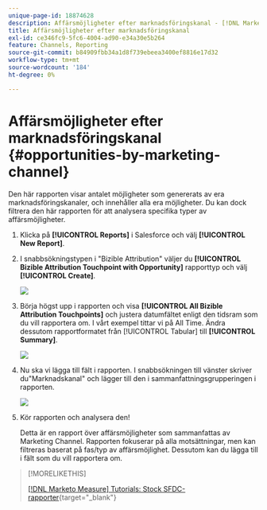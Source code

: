 ```yaml
---
unique-page-id: 18874628
description: Affärsmöjligheter efter marknadsföringskanal - [!DNL Marketo Measure]
title: Affärsmöjligheter efter marknadsföringskanal
exl-id: ce346fc9-5fc6-4004-ad90-e34a30e5b264
feature: Channels, Reporting
source-git-commit: b84909fbb34a1d8f739ebeea3400ef8816e17d32
workflow-type: tm+mt
source-wordcount: '184'
ht-degree: 0%

---
```


# Affärsmöjligheter efter marknadsföringskanal {#opportunities-by-marketing-channel}

Den här rapporten visar antalet möjligheter som genererats av era marknadsföringskanaler, och innehåller alla era möjligheter. Du kan dock filtrera den här rapporten för att analysera specifika typer av affärsmöjligheter.

1. Klicka på **[!UICONTROL Reports]** i Salesforce och välj **[!UICONTROL New Report]**.

1. I snabbsökningstypen i &quot;Bizible Attribution&quot; väljer du **[!UICONTROL Bizible Attribution Touchpoint with Opportunity]** rapporttyp och välj **[!UICONTROL Create]**.

   ![](assets/1-2.jpg)

1. Börja högst upp i rapporten och visa **[!UICONTROL All Bizible Attribution Touchpoints]** och justera datumfältet enligt den tidsram som du vill rapportera om. I vårt exempel tittar vi på All Time. Ändra dessutom rapportformatet från [!UICONTROL Tabular] till **[!UICONTROL Summary]**.

   ![](assets/2-2.jpg)

1. Nu ska vi lägga till fält i rapporten. I snabbsökningen till vänster skriver du&quot;Marknadskanal&quot; och lägger till den i sammanfattningsgrupperingen i rapporten.

   ![](assets/3-2.jpg)

1. Kör rapporten och analysera den!

   Detta är en rapport över affärsmöjligheter som sammanfattas av Marketing Channel. Rapporten fokuserar på alla motsättningar, men kan filtreras baserat på fas/typ av affärsmöjlighet. Dessutom kan du lägga till i fält som du vill rapportera om.

>[!MORELIKETHIS]
>
>[[!DNL Marketo Measure] Tutorials: Stock SFDC-rapporter](https://experienceleague.adobe.com/en/docs/marketo-measure-learn/tutorials/onboarding/marketo-measure-102/stock-salesforce-reports){target="_blank"}
